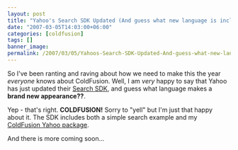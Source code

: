 ```yaml
---
layout: post
title: "Yahoo's Search SDK Updated (And guess what new language is included?)"
date: "2007-03-05T14:03:00+06:00"
categories: [coldfusion]
tags: []
banner_image: 
permalink: /2007/03/05/Yahoos-Search-SDK-Updated-And-guess-what-new-language-is-included
---
```


So I've been ranting and raving about how we need to make this the year <i>everyone</i> knows about ColdFusion. Well, I am <i>very</i> happy to say that Yahoo has just updated their <a href="http://developer.yahoo.com/search/">Search SDK</a>, and guess what language makes a <b>brand new appearance??</b>.
<!--more-->
Yep - that's right. <b>COLDFUSION!</b> Sorry to "yell" but I'm just that happy about it. The SDK includes both a simple search example and my <a href="http://cfyahoo.riaforge.org/">ColdFusion Yahoo package</a>.

And there is more coming soon...